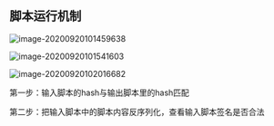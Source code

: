 ## 脚本运行机制

![image-20200920101459638](C:\Users\XiaoChuanye\AppData\Roaming\Typora\typora-user-images\image-20200920101459638.png)

![image-20200920101541603](C:\Users\XiaoChuanye\AppData\Roaming\Typora\typora-user-images\image-20200920101541603.png)

![image-20200920102016682](C:\Users\XiaoChuanye\AppData\Roaming\Typora\typora-user-images\image-20200920102016682.png)

第一步：输入脚本的hash与输出脚本里的hash匹配

第二步：把输入脚本中的脚本内容反序列化，查看输入脚本签名是否合法